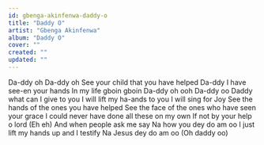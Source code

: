 ```yaml
---
id: gbenga-akinfenwa-daddy-o
title: "Daddy O"
artist: "Gbenga Akinfenwa"
album: "Daddy O"
cover: ""
created: ""
updated: ""
---
```


Da-ddy oh Da-ddy oh
See your child that you have helped
Da-ddy I have see-en your hands
In my life gboin gboin
Da-ddy oh ooh Da-ddy oo
Daddy what can I give to you
I will lift my ha-ands to you
I will sing for Joy
See the hands of the ones you have helped
See the face of the ones who have seen your grace
I could never have done all these on my own
If not by your help o lord (Eh eh)
And when people ask me say
Na how you dey do am oo
I just lift my hands up and I testify
Na Jesus dey do am oo
(Oh daddy oo)